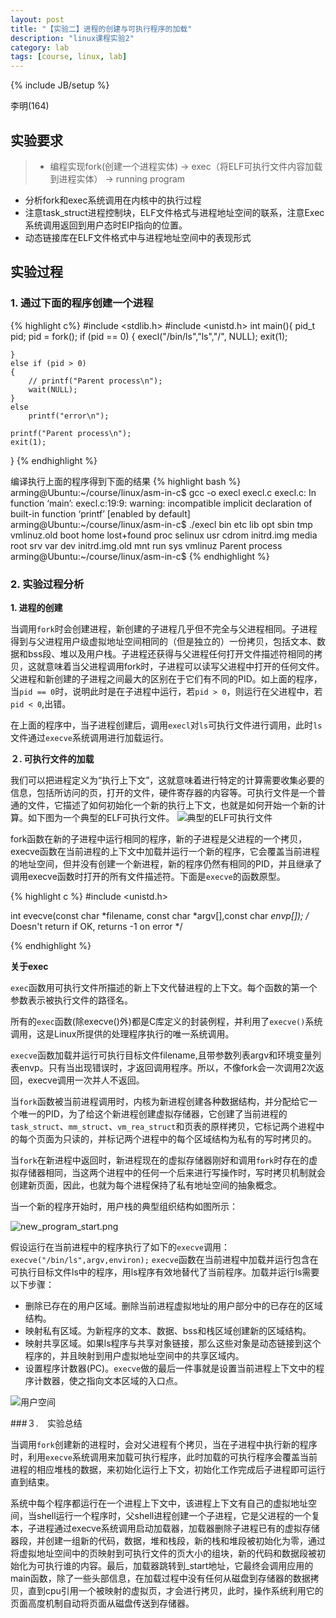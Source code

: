 ```yaml
---
layout: post
title: "【实验二】进程的创建与可执行程序的加载"
description: "linux课程实验2"
category: lab
tags: [course, linux, lab]
---
```

{% include JB/setup %}

李明(164)

## 实验要求

>* 编程实现fork(创建一个进程实体) -> exec（将ELF可执行文件内容加载到进程实体） -> running program
* 分析fork和exec系统调用在内核中的执行过程
* 注意task_struct进程控制块，ELF文件格式与进程地址空间的联系，注意Exec系统调用返回到用户态时EIP指向的位置。
* 动态链接库在ELF文件格式中与进程地址空间中的表现形式

## 实验过程

### 1. 通过下面的程序创建一个进程
{% highlight c%}
#include <stdlib.h>
#include <unistd.h>
int main(){
    pid_t pid;
    pid = fork();
    if (pid == 0)
    {
        execl("/bin/ls","ls","/", NULL);
        exit(1);
        
    }
    else if (pid > 0)
    {
        // printf("Parent process\n");
        wait(NULL);
    }
    else
        printf("error\n");
        
    printf("Parent process\n");
    exit(1);
}
{% endhighlight %}

编译执行上面的程序得到下面的结果
{% highlight bash %}
arming@Ubuntu:~/course/linux/asm-in-c$ gcc -o execl execl.c 
execl.c: In function ‘main’:
execl.c:19:9: warning: incompatible implicit declaration of built-in function ‘printf’ [enabled by default]
arming@Ubuntu:~/course/linux/asm-in-c$ ./execl 
bin    etc	       lib	   opt	 sbin	  tmp	   vmlinuz.old
boot   home	       lost+found  proc  selinux  usr
cdrom  initrd.img      media	   root  srv	  var
dev    initrd.img.old  mnt	   run	 sys	  vmlinuz
Parent process
arming@Ubuntu:~/course/linux/asm-in-c$ 
{% endhighlight %}

### 2. 实验过程分析


**1. 进程的创建**

当调用`fork`时会创建进程，新创建的子进程几乎但不完全与父进程相同。子进程得到与父进程用户级虚拟地址空间相同的（但是独立的）一份拷贝，包括文本、数据和bss段、堆以及用户栈。子进程还获得与父进程任何打开文件描述符相同的拷贝，这就意味着当父进程调用fork时，子进程可以读写父进程中打开的任何文件。父进程和新创建的子进程之间最大的区别在于它们有不同的PID。如上面的程序，当`pid == 0`时，说明此时是在子进程中运行，若`pid > 0`，则运行在父进程中，若`pid < 0`,出错。

在上面的程序中，当子进程创建后，调用`execl`对`ls`可执行文件进行调用，此时`ls`文件通过`execve`系统调用进行加载运行。

**２. 可执行文件的加载**

我们可以把进程定义为“执行上下文”，这就意味着进行特定的计算需要收集必要的信息，包括所访问的页，打开的文件，硬件寄存器的内容等。可执行文件是一个普通的文件，它描述了如何初始化一个新的执行上下文，也就是如何开始一个新的计算。如下图为一个典型的ELF可执行文件。
![典型的ELF可执行文件](/images/course/linux/ELF.jpg)

fork函数在新的子进程中运行相同的程序，新的子进程是父进程的一个拷贝，execve函数在当前进程的上下文中加载并运行一个新的程序，它会覆盖当前进程的地址空间，但并没有创建一个新进程，新的程序仍然有相同的PID，并且继承了调用execve函数时打开的所有文件描述符。下面是`execve`的函数原型。

{% highlight c %}
#include <unistd.h>

int evecve(const char *filename, const char *argv[],const char *envp[]);
/* Doesn't return if OK, returns -1 on error */

{% endhighlight %}

**关于exec**

`exec`函数用可执行文件所描述的新上下文代替进程的上下文。每个函数的第一个参数表示被执行文件的路径名。

所有的`exec`函数(除execve()外)都是C库定义的封装例程，并利用了`execve()`系统调用，这是Linux所提供的处理程序执行的唯一系统调用。

`execve`函数加载并运行可执行目标文件filename,且带参数列表argv和环境变量列表envp。只有当出现错误时，才返回调用程序。所以，不像fork会一次调用2次返回，execve调用一次并人不返回。

当`fork`函数被当前进程调用时，内核为新进程创建各种数据结构，并分配给它一个唯一的PID，为了给这个新进程创建虚拟存储器，它创建了当前进程的`task_struct`、`mm_struct`、`vm_rea_struct`和页表的原样拷贝，它标记两个进程中的每个页面为只读的，并标记两个进程中的每个区域结构为私有的写时拷贝的。

当`fork`在新进程中返回时，新进程现在的虚拟存储器刚好和调用`fork`时存在的虚拟存储器相同，当这两个进程中的任何一个后来进行写操作时，写时拷贝机制就会创建新页面，因此，也就为每个进程保持了私有地址空间的抽象概念。

当一个新的程序开始时，用户栈的典型组织结构如图所示：

![new_program_start.png](/images/course/linux/new_program_start.png)

假设运行在当前进程中的程序执行了如下的`execve`调用：
`execve("/bin/ls",argv,environ);`
`execve`函数在当前进程中加载并运行包含在可执行目标文件ls中的程序，用ls程序有效地替代了当前程序。加载并运行ls需要以下步骤：

* 删除已存在的用户区域。删除当前进程虚拟地址的用户部分中的已存在的区域结构。
* 映射私有区域。为新程序的文本、数据、bss和栈区域创建新的区域结构。
* 映射共享区域。如果ls程序与共享对象链接，那么这些对象是动态链接到这个程序的，并且映射到用户虚拟地址空间中的共享区域内。
* 设置程序计数器(PC)。`execve`做的最后一件事就是设置当前进程上下文中的程序计数器，使之指向文本区域的入口点。

![用户空间](/images/course/linux/user_address_space.jpg)

###３.　实验总结

当调用`fork`创建新的进程时，会对父进程有个拷贝，当在子进程中执行新的程序时，利用`execve`系统调用来加载可执行程序，此时加载的可执行程序会覆盖当前进程的相应堆栈的数据，来初始化运行上下文，初始化工作完成后子进程即可运行直到结束。

系统中每个程序都运行在一个进程上下文中，该进程上下文有自己的虚拟地址空间，当shell运行一个程序时，父shell进程创建一个子进程，它是父进程的一个复本，子进程通过execve系统调用启动加载器，加载器删除子进程已有的虚拟存储器段，并创建一组新的代码，数据，堆和栈段，新的栈和堆段被初始化为零，通过将虚拟地址空间中的页映射到可执行文件的页大小的组块，新的代码和数据段被初始化为可执行谁的内容。最后，加载器跳转到_start地址，它最终会调用应用的main函数，除了一些头部信息，在加载过程中没有任何从磁盘到存储器的数据拷贝，直到cpu引用一个被映射的虚拟页，才会进行拷贝，此时，操作系统利用它的页面高度机制自动将页面从磁盘传送到存储器。